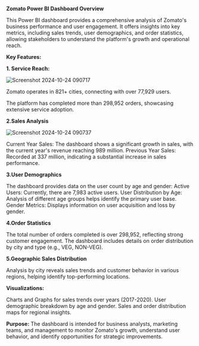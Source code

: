 ****Zomato Power BI Dashboard Overview****


This Power BI dashboard provides a comprehensive analysis of Zomato's business performance and user engagement. It offers insights into key metrics, including sales trends, user demographics, and order statistics, allowing stakeholders to understand the platform's growth and operational reach.


****Key Features:****

**1. Service Reach:**

![Screenshot 2024-10-24 090717](https://github.com/user-attachments/assets/f592cc73-92a0-444c-9d48-ec45b6d830f4)

Zomato operates in 821+ cities, connecting with over 77,929 users.


The platform has completed more than 298,952 orders, showcasing extensive service adoption.


**2.Sales Analysis**

![Screenshot 2024-10-24 090737](https://github.com/user-attachments/assets/2866fcb4-6075-44ce-b874-feb1e40dd49b)

Current Year Sales: The dashboard shows a significant growth in sales, with the current year's revenue reaching 989 million.
Previous Year Sales: Recorded at 337 million, indicating a substantial increase in sales performance.


**3.User Demographics**


The dashboard provides data on the user count by age and gender:
Active Users: Currently, there are 7,983 active users.
User Distribution by Age: Analysis of different age groups helps identify the primary user base.
Gender Metrics: Displays information on user acquisition and loss by gender.


**4.Order Statistics**


The total number of orders completed is over 298,952, reflecting strong customer engagement.
The dashboard includes details on order distribution by city and type (e.g., VEG, NON-VEG).


**5.Geographic Sales Distribution**


Analysis by city reveals sales trends and customer behavior in various regions, helping identify top-performing locations.


**Visualizations:**


Charts and Graphs for sales trends over years (2017-2020).
User demographic breakdown by age and gender.
Sales and order distribution maps for regional insights.


**Purpose:**
The dashboard is intended for business analysts, marketing teams, and management to monitor Zomato's growth, understand user behavior, and identify opportunities for strategic improvements.
